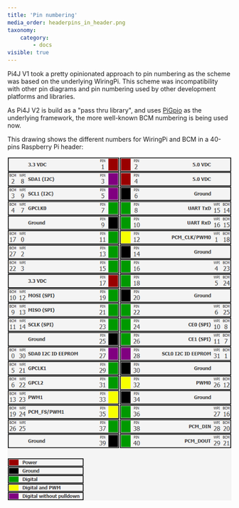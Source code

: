 ```yaml
---
title: 'Pin numbering'
media_order: headerpins_in_header.png
taxonomy:
    category:
        - docs
visible: true
---
```


Pi4J V1 took a pretty opinionated approach to pin numbering as the scheme was based on the underlying WiringPi.
This scheme was incompatibility with other pin diagrams and pin numbering used by other development platforms and libraries.
   
As Pi4J V2 is build as a "pass thru library", and uses [PiGpio](http://abyz.me.uk/rpi/pigpio/index.html) as the underlying framework,
the more well-known BCM numbering is being used now.

This drawing shows the different numbers for WiringPi and BCM in a 40-pins Raspberry Pi header:

![40-pins header](headerpins_in_header.png)